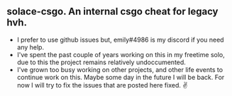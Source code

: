 ## solace-csgo. An internal csgo cheat for legacy hvh.

- I prefer to use github issues but, emily#4986 is my discord if you need any help.
- I've spent the past couple of years working on this in my freetime solo, due to this the project remains relatively undoccumented.
- I've grown too busy working on other projects, and other life events to continue work on this. Maybe some day in the future I will be back. For now I will try to fix the issues that are posted here fixed. ✌️